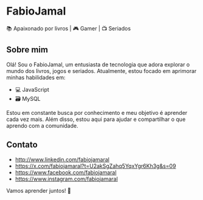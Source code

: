 # FabioJamal

📚 Apaixonado por livros | 🎮 Gamer | 📺 Seriados

## Sobre mim
Olá! Sou o FabioJamal, um entusiasta de tecnologia que adora explorar o mundo dos livros, jogos e seriados. Atualmente, estou focado em aprimorar minhas habilidades em:

- 💻 JavaScript
- 🗃️ MySQL

Estou em constante busca por conhecimento e meu objetivo é aprender cada vez mais. Além disso, estou aqui para ajudar e compartilhar o que aprendo com a comunidade.

## Contato
- http://www.linkedin.com/fabiojamaral
- https://x.com/fabiojamaral?t=U2akSgZahq5YqxYgr6Kh3g&s=09
- https://www.facebook.com/fabiojamaral
- https://www.instagram.com/fabiojamaral

Vamos aprender juntos! 🚀




<!---
FabioJamaL/FabioJamaL is a ✨ special ✨ repository because its `README.md` (this file) appears on your GitHub profile.
You can click the Preview link to take a look at your changes.
--->
